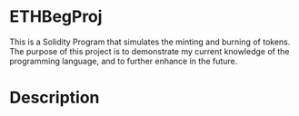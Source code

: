 # ETHBegProj
This is a Solidity Program that simulates the minting and burning of tokens. The purpose of this project is to demonstrate my current knowledge of the programming language, and to further enhance in the future.

# Description
